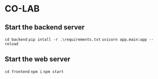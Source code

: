 # CO-LAB

## Start the backend server
`cd backend`
`pip intall -r .\requirements.txt`
`uvicorn app.main:app --reload`

## Start the web server
`cd frontend`
`npm i`
`npm start`
